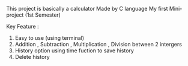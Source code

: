 This project is basically a calculator Made by C language
My first Mini-project (1st Semester) 

Key Feature :

1. Easy to use (using terminal)
2. Addition , Subtraction , Multiplication , Division between 2 intergers
3. History option using time fuction to save history
4. Delete history



